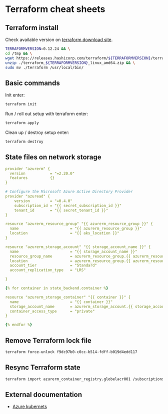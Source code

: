 Terraform cheat sheets
======================

Terraform install
-----------------

Check available version on [terraform download site](https://www.terraform.io/downloads.html).

```bash
TERRAFORMVERSION=0.12.24 && \
cd /tmp && \
wget https://releases.hashicorp.com/terraform/${TERRAFORMVERSION}/terraform_${TERRAFORMVERSION}_linux_amd64.zip && \
unzip ./terraform_${TERRAFORMVERSION}_linux_amd64.zip && \
sudo mv ./terraform /usr/local/bin/
```

Basic commands
--------------

Init enter:

```bash
terraform init
```

Run / roll out setup with terraform enter:

```bash
terraform apply
```

Clean up / destroy setup enter:

```bash
terraform destroy
```

State files on network storage
------------------------------

```yaml
provider "azurerm" {
  version           = "=2.20.0"
  features          {}
}

# Configure the Microsoft Azure Active Directory Provider
provider "azuread" {
    version         = "=0.4.0"
    subscription_id = "{{ secret_subscription_id }}"
    tenant_id       = "{{ secret_tenant_id }}"
}

resource "azurerm_resource_group" "{{ azurerm_resource_group }}" {
  name                       = "{{ azurerm_resource_group }}"
  location                   = "{{ aks_location }}"
}

resource "azurerm_storage_account" "{{ storage_account_name }}" {
  name                       = "{{ storage_account_name }}"
  resource_group_name        = azurerm_resource_group.{{ azurerm_resource_group }}.name
  location                   = azurerm_resource_group.{{ azurerm_resource_group }}.location
  account_tier               = "Standard"
  account_replication_type   = "LRS"

}

{% for container in state_backend.container %}

resource "azurerm_storage_container" "{{ container }}" {
  name                       = "{{ container }}"
  storage_account_name       = azurerm_storage_account.{{ storage_account_name }}.name
  container_access_type      = "private"
}

{% endfor %}

```

Remove Terraform lock file
--------------------------

```bash
terraform force-unlock f9dc97b0-c0cc-b514-fdff-b019d4edd117
```

Resync Terraform state
----------------------

```bash
terraform import azurerm_container_registry.globelacr001 /subscriptions/XXX/resourceGroups/global_docker_repo/providers/xxx/globelacr001
```

External documentation
----------------------

* [Azure kubernets](https://www.terraform.io/docs/providers/azurerm/r/kubernetes_cluster.html)